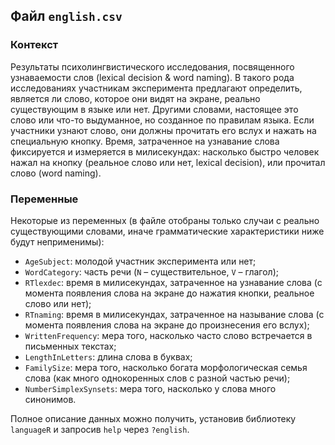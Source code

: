 ## Файл `english.csv`

### Контекст 

Результаты психолингвистического исследования, посвященного узнаваемости слов (lexical decision & word naming). 
В такого рода исследованиях участникам эксперимента предлагают определить, является ли слово, которое они видят 
на экране, реально существующим в языке или нет. Другими словами, настоящее это слово или что-то выдуманное, но 
созданное по правилам языка. Если участники узнают слово, они должны прочитать его вслух и нажать на 
специальную кнопку. Время, затраченное на узнавание слова фиксируется и измеряется в милисекундах: 
насколько быстро человек нажал на кнопку (реальное слово или нет, lexical decision), 
или прочитал слово (word naming).

### Переменные 

Некоторые из переменных (в файле отобраны только случаи с реально существующими словами, иначе 
грамматические характеристики ниже будут неприменимы):

* `AgeSubject`: молодой участник эксперимента или нет;
* `WordCategory`: часть речи (`N` – существительное, `V` – глагол);
* `RTlexdec`: время в милисекундах, затраченное на узнавание слова (с момента появления слова на экране до нажатия кнопки, реальное слово или нет);
* `RTnaming`: время в милисекундах, затраченное на называние слова (с момента появления слова на экране до произнесения его вслух);
* `WrittenFrequency`: мера того, насколько часто слово встречается в письменных текстах;
* `LengthInLetters`: длина слова в буквах;
* `FamilySize`: мера того, насколько богата морфологическая семья слова (как много однокоренных слов с разной частью речи);
* `NumberSimplexSynsets`: мера того, насколько у слова много синонимов.

Полное описание данных можно получить, установив библиотеку `languageR` и запросив `help` через `?english`.
